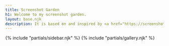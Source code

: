 ```yaml
---
title: Screenshot Garden
h1: Welcome to my screenshot garden.
layout: base.njk
description: It is based on and inspired by <a href="https://screenshot-garden.neocities.org">Everest Pipkin's screenshot garden</a>.
---
```

{% include "partials/sidebar.njk" %}
{% include "partials/gallery.njk" %}